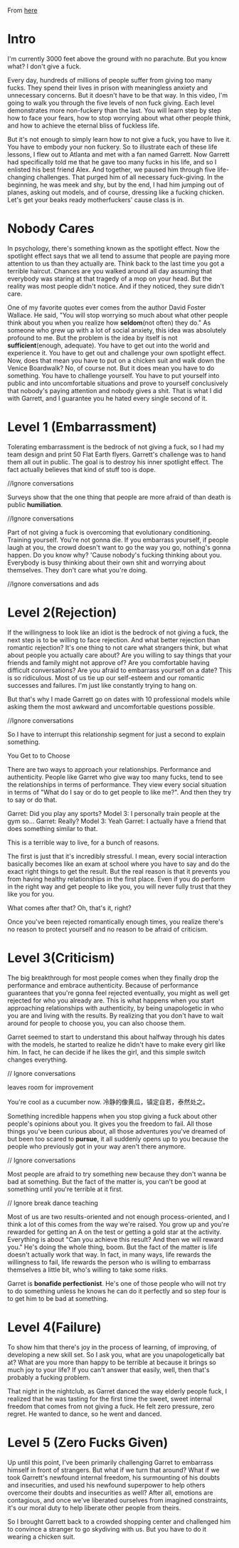 From [here](https://www.youtube.com/watch?v=zhjuqTGMaAs)

# Intro

I'm currently 3000 feet above the ground with no parachute. But you know what? I don't give a fuck. 

Every day, hundreds of millions of people suffer from giving too many fucks. They spend their lives in prison with meaningless anxiety and unnecessary concerns. But it doesn't have to be that way. In this video, I'm going to walk you through the five levels of non fuck giving. Each level demonstrates more non-fuckery than the last. You will learn step by step how to face your fears, how to stop worrying about what other people think, and how to achieve the eternal bliss of fuckless life.

But it's not enough to simply learn how to not give a fuck,  you have to live it. You have to embody your non fuckery. So to illustrate each of these life lessons, I flew out to Atlanta and met with a fan named Garrett. Now Garrett had specifically told me that he gave too many fucks in his life, and so I enlisted his best friend Alex. And together, we paused him through five life-changing challenges. That purged him of all necessary fuck-giving. In the beginning, he was meek and shy, but by the end, I had him jumping out of planes, asking out models, and of course, dressing like a fucking chicken. Let's get your beaks ready motherfuckers' cause class is in.

# Nobody Cares

In psychology, there's something known as the spotlight effect. Now the spotlight effect says that we all tend to assume that people are paying more attention to us than they actually are. Think back to the last time you got a terrible haircut. Chances are you walked around all day assuming that everybody was staring at that tragedy of a mop on your head. But the reality was most people didn't notice. And if they noticed, they sure didn't care. 

One of my favorite quotes ever comes from the author David Foster Wallace. He said, "You will stop worrying so much about what other people think about you when you realize how **seldom**(not often) they do." As someone who grew up with a lot of social anxiety, this idea was absolutely profound to me. But the problem is the idea by itself is not **sufficient**(enough, adequate). You have to get out into the world and experience it.  You have to get out and challenge your own spotlight effect. Now, does that mean you have to put on a chicken suit and walk down the Venice Boardwalk? No, of course not. But it does mean you have to do something. You have to challenge yourself. You have to put yourself into public and into uncomfortable situations and prove to yourself conclusively that nobody's paying attention and nobody gives a shit. That is what I did with Garrett, and I guarantee you he hated every single second of it.

# Level 1 (Embarrassment) 

Tolerating embarrassment is the bedrock of not giving a fuck, so I had my team design and print 50 Flat Earth flyers. Garrett's challenge was to hand them all out in public.  The goal is to destroy his inner spotlight effect. The fact actually believes that kind of stuff too is dope.

//Ignore conversations

Surveys show that the one thing that people are more afraid of than death is public **humiliation**. 

//Ignore conversations

Part of not giving a fuck is overcoming that evolutionary conditioning. Training yourself. You're not gonna die. If you embarrass yourself, if people laugh at you, the crowd doesn't want to go the way you go, nothing's gonna happen. Do you know why? 'Cause nobody's fucking thinking about you. Everybody is busy thinking about their own shit and worrying about themselves. They don't care what you're doing. 

//Ignore conversations and ads
# Level 2(Rejection)

If the willingness to look like an idiot is the bedrock of not giving a fuck, the next step is to be willing to face rejection. And what better rejection than romantic rejection? It's one thing to not care what strangers think, but what about people you actually care about? Are you willing to say things that your friends and family might not approve of? Are you comfortable having difficult conversations? Are you afraid to embarrass yourself on a date? This is so ridiculous. Most of us tie up our self-esteem and our romantic successes and failures. I'm just like constantly trying to hang on. 

But that's why I made Garrett go on dates with 10 professional models while asking them the most awkward and uncomfortable questions possible. 

//Ignore conversations

So I have to interrupt this relationship segment for just a second to explain something. 


You Get to to Choose

There are two ways to approach your relationships. Performance and authenticity. People like Garret who give way too many fucks, tend to see the relationships in terms of performance. They view every social situation in terms of "What do I say or do to get people to like me?". And then they try to say or do that. 

Garret: Did you play any sports? 
Model 3: I personally train people at the gym so...
Garret: Really?
Model 3: Yeah
Garret: I actually have a friend that does something similar to that. 

This is a terrible way to live, for a bunch of reasons.  

The first is just that it's incredibly stressful. I mean, every social interaction basically becomes like an exam at school where you have to say and do the exact right things to get the result. But the real reason is that it prevents you from having healthy relationships in the first place. Even if you do perform in the right way and get people to like you, you will never fully trust that they like you for you.

What comes after that? Oh, that's it, right? 

Once you've been rejected romantically enough times, you realize there's no reason to protect yourself and no reason to be afraid of criticism. 

# Level 3(Criticism)

The big breakthrough for most people comes when they finally drop the performance and embrace authenticity. Because of performance guarantees that you're gonna feel rejected eventually, you might as well get rejected for who you already are. This is what happens when you start approaching relationships with authenticity, by being unapologetic in who you are and living with the results. By realizing that you don't have to wait around for people to choose you, you can also choose them. 

Garret seemed to start to understand this about halfway through his dates with the models, he started to realize he didn't have to make every girl like him. In fact, he can decide if he likes the girl, and this simple switch changes everything. 

// Ignore conversations

leaves room for improvement

You're cool as a cucumber now. 冷静的像黄瓜，镇定自若，泰然处之。

Something incredible happens when you stop giving a fuck about other people's opinions about you. It gives you the freedom to fail. All those things you've been curious about, all those adventures you've dreamed of but been too scared to **pursue**, it all suddenly opens up to you because the people who previously got in your way aren't there anymore. 

// Ignore conversations

Most people are afraid to try something new because they don't wanna be bad at something. But the fact of the matter is, you can't be good at something until you're terrible at it first. 

// Ignore break dance teaching 

Most of us are two results-oriented and not enough process-oriented, and I think a lot of this comes from the way we're raised. You grow up and you're rewarded for getting an A on the test or getting a gold star at the activity. Everything is about "Can you achieve this result? And then we will reward you." He's doing the whole thing, boom. But the fact of the matter is life doesn't actually work that way. In fact, in many ways, life rewards the willingness to fail, life rewards the person who is willing to embarrass themselves a little bit, who's willing to take some risks. 

Garret is **bonafide perfectionist**. He's one of those people who will not try to do something unless he knows he can do it perfectly and so step four is to get him to be bad at something. 

# Level 4(Failure)

To show him that there's joy in the process of learning, of improving, of developing a new skill set. So I ask you, what are you unapologetically bat at?  What are you more than happy to be terrible at because it brings so much joy to your life? If you can't answer that easily, well, then that's probably a fucking problem. 

That night in the nightclub, as Garret danced the way elderly people fuck, I realized that he was tasting for the first time the sweet, sweet internal freedom that comes from not giving a fuck. He felt zero pressure, zero regret. He wanted to dance, so he went and danced. 

# Level 5 (Zero Fucks Given)


Up until this point, I've been primarily challenging Garret to embarrass himself in front of strangers. But what if we turn that around? What if we took Garrett's newfound internal freedom, his surmounting of his doubts and insecurities, and used his newfound superpower to help others overcome their doubts and insecurities as well? After all, emotions are contagious, and once we've liberated ourselves from imagined constraints, it's our moral duty to help liberate other people from theirs. 

So I brought Garrett back to a crowded shopping center and challenged him to convince a stranger to go skydiving with us. But you have to do it wearing a chicken suit.